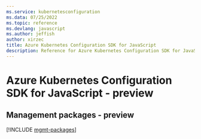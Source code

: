 ```yaml
---
ms.service: kubernetesconfiguration
ms.data: 07/25/2022
ms.topic: reference
ms.devlang: javascript
ms.author: jeffish
author: xirzec
title: Azure Kubernetes Configuration SDK for JavaScript
description: Reference for Azure Kubernetes Configuration SDK for JavaScript
---
```

# Azure Kubernetes Configuration SDK for JavaScript - preview

## Management packages - preview
[!INCLUDE [mgmt-packages](kubernetes-configuration-mgmt-index.md)]